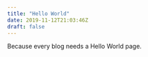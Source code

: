 ```yaml
---
title: "Hello World"
date: 2019-11-12T21:03:46Z
draft: false
---
```


Because every blog needs a Hello World page.